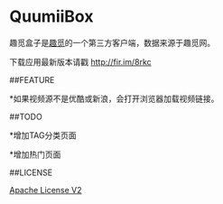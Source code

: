 # QuumiiBox

趣觅盒子是[趣觅](http://www.quumii.com/videolist.php)的一个第三方客户端，数据来源于趣觅网。

下载应用最新版本请戳 http://fir.im/8rkc

##FEATURE

*如果视频源不是优酷或新浪，会打开浏览器加载视频链接。

##TODO

*增加TAG分类页面

*增加热门页面

##LICENSE

[Apache License V2](/LICENSE)
